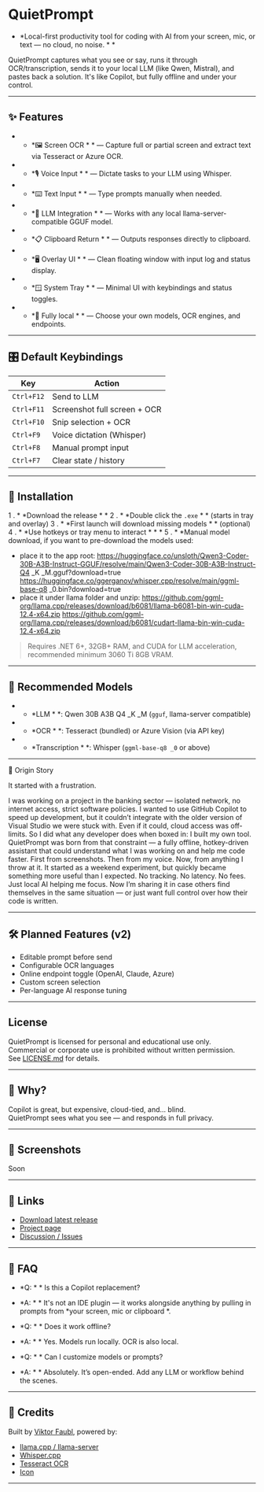 # QuietPrompt


 * *Local-first productivity tool for coding with AI from your screen, mic, or text — no cloud, no noise. * *

QuietPrompt captures what you see or say, runs it through OCR/transcription, sends it to your local LLM (like Qwen, Mistral), and pastes back a solution. It's like Copilot, but fully offline and under your control.

---

 ## ✨ Features

 -  * *🖼️ Screen OCR * * — Capture full or partial screen and extract text via Tesseract or Azure OCR.
 -  * *🎙️ Voice Input * * — Dictate tasks to your LLM using Whisper.
 -  * *⌨️ Text Input * * — Type prompts manually when needed.
 -  * *🧠 LLM Integration * * — Works with any local llama-server-compatible GGUF model.
 -  * *📋 Clipboard Return * * — Outputs responses directly to clipboard.
 -  * *🖥️ Overlay UI * * — Clean floating window with input log and status display.
 -  * *🪟 System Tray * * — Minimal UI with keybindings and status toggles.
 -  * *🔐 Fully local * * — Choose your own models, OCR engines, and endpoints.

---

 ## 🎛️ Default Keybindings

| Key         | Action                             |
|-------------|------------------------------------|
| `Ctrl+F12`  | Send to LLM                        |
| `Ctrl+F11`  | Screenshot full screen + OCR       |
| `Ctrl+F10`  | Snip selection + OCR               |
| `Ctrl+F9`   | Voice dictation (Whisper)          |
| `Ctrl+F8`   | Manual prompt input                |
| `Ctrl+F7`   | Clear state / history              |

---

 ## 🚀 Installation

1 .  * *Download the release * *
2 .  * *Double click the `.exe` * * (starts in tray and overlay)
3 .  * *First launch will download missing models * * (optional)
4 .  * *Use hotkeys or tray menu to interact * *
 *
5 .  * *Manual model download, if you want to pre-download the models used:
 - place it to the app root:
	https://huggingface.co/unsloth/Qwen3-Coder-30B-A3B-Instruct-GGUF/resolve/main/Qwen3-Coder-30B-A3B-Instruct-Q4 _K _M.gguf?download=true
	https://huggingface.co/ggerganov/whisper.cpp/resolve/main/ggml-base-q8 _0.bin?download=true
 - place it under llama folder and unzip:
	https://github.com/ggml-org/llama.cpp/releases/download/b6081/llama-b6081-bin-win-cuda-12.4-x64.zip
	https://github.com/ggml-org/llama.cpp/releases/download/b6081/cudart-llama-bin-win-cuda-12.4-x64.zip

> Requires .NET 6+, 32GB+ RAM, and CUDA for LLM acceleration, recommended minimum 3060 Ti 8GB VRAM.

---

 ## 🧠 Recommended Models

 -  * *LLM * *: Qwen 30B A3B Q4 _K _M (`gguf`, llama-server compatible)
 -  * *OCR * *: Tesseract (bundled) or Azure Vision (via API key)
 -  * *Transcription * *: Whisper (`ggml-base-q8 _0` or above)

---

🧭 Origin Story

It started with a frustration.

I was working on a project in the banking sector — isolated network, no internet access, strict software policies. I wanted to use GitHub Copilot to speed up development, but it couldn’t integrate with the older version of Visual Studio we were stuck with. Even if it could, cloud access was off-limits.
So I did what any developer does when boxed in: I built my own tool.
QuietPrompt was born from that constraint — a fully offline, hotkey-driven assistant that could understand what I was working on and help me code faster. First from screenshots. Then from my voice. Now, from anything I throw at it.
It started as a weekend experiment, but quickly became something more useful than I expected. No tracking. No latency. No fees. Just local AI helping me focus.
Now I’m sharing it in case others find themselves in the same situation — or just want full control over how their code is written.

---

 ## 🛠️ Planned Features (v2)

 - Editable prompt before send
 - Configurable OCR languages
 - Online endpoint toggle (OpenAI, Claude, Azure)
 - Custom screen selection
 - Per-language AI response tuning

---

 ## License

QuietPrompt is licensed for personal and educational use only.  
Commercial or corporate use is prohibited without written permission.  
See [LICENSE.md](LICENSE.md) for details.

---

 ## 🤖 Why?

Copilot is great, but expensive, cloud-tied, and... blind.  
QuietPrompt sees what you see — and responds in full privacy.

---

 ## 📸 Screenshots

Soon

---

 ## 🔗 Links

 -  [Download latest release](https://github.com/viktorfaubl/quietprompt/releases)
 -  [Project page](https://github.com/viktorfaubl/quietprompt)
 -  [Discussion / Issues](https://github.com/viktorfaubl/quietprompt/issues)

---

 ## 🙋 FAQ

 * *Q: * * Is this a Copilot replacement?  
 * *A: * * It's not an IDE plugin — it works alongside anything by pulling in prompts from  *your screen, mic or clipboard *.

 * *Q: * * Does it work offline?  
 * *A: * * Yes. Models run locally. OCR is also local.

 * *Q: * * Can I customize models or prompts?  
 * *A: * * Absolutely. It’s open-ended. Add any LLM or workflow behind the scenes.

---

 ## 👏 Credits

Built by  [Viktor Faubl](https://linkedin.com/in/...), powered by:

 -  [llama.cpp / llama-server](https://github.com/ggerganov/llama.cpp)
 -  [Whisper.cpp](https://github.com/ggerganov/whisper.cpp)
 -  [Tesseract OCR](https://github.com/tesseract-ocr/tesseract)
 -  [Icon](https://alexiuz.com/)

---